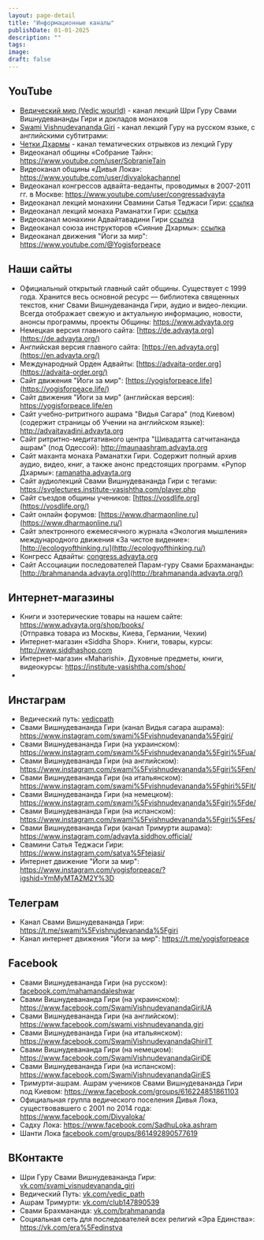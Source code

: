 ```yaml
---
layout: page-detail
title: "Информационные каналы"
publishDate: 01-01-2025
description: ""
tags:
image:
draft: false
---
```


## **YouTube**
 -  [Ведический мир (Vedic wourld)](https://www.youtube.com/channel/UCEPPjoxhaTmiZL00N2RQgVQ) - канал лекций Шри Гуру Свами Вишнудевананды Гири и докладов монахов  
 -  [Swami Vishnudevananda Giri](https://www.youtube.com/channel/UCgulyMBiOzsoQ64%5FX3OTFZQ) - канал лекций Гуру на русском языке, с английскими субтитрами: 
 - [Четки Дхармы](https://www.youtube.com/channel/UCRNW6rKxrGLbVHyJmgYAXFg) - канал тематических отрывков из лекций Гуру
 - Видеоканал общины «Собрание Тайн»: <https://www.youtube.com/user/SobranieTain> 
 - Видеоканал общины «Дивья Лока»: <https://www.youtube.com/user/divyalokachannel> 
 - Видеоканал конгрессов адвайта-веданты, проводимых в 2007-2011 гг. в Москве: <https://www.youtube.com/user/congressadvayta> 
 - Видеоканал лекций монахини Свамини Сатья Теджаси Гири: [ссылка](https://www.youtube.com/c/%D0%9E%D0%BD%D0%BB%D0%B0%D0%B9%D0%BD%D0%94%D1%85%D0%B0%D1%80%D0%BC%D0%B0) 
 - Видеоканал лекций монаха Раманатхи Гири: [ссылка](https://www.youtube.com/channel/UCLJbTwAFsGziphrJd25aJsA) 
 - Видеоканал монахини Адвайтавадини Гири [ссылка](https://www.youtube.com/c/%D0%90%D0%B4%D0%B2%D0%B0%D0%B9%D1%82%D0%B0%D0%92%D0%B0%D0%B4%D0%B8%D0%BD%D0%B8) 
 - Видеоканал союза инструкторов «Сияние Дхармы»: [ссылка](https://www.youtube.com/channel/UCKEdfsDZyfq%5F-ytN8Yl34kQ/videos) 
 - Видеоканал движения "Йоги за мир": <https://www.youtube.com/@Yogisforpeace> 
  
  
## **Наши сайты**
 - Официальный открытый главный сайт общины. Существует с 1999 года. Хранится весь основной ресурс — библиотека священных текстов, книг Свами Вишнудевананда Гири, аудио и видео-лекции. Всегда отображает свежую и актуальную информацию, новости, анонсы программы, проекты Общины: <https://www.advayta.org> 
 - Немецкая версия главного сайта: [https://de.advayta.org](https://de.advayta.org/)  
 - Английская версия главного сайта: [https://en.advayta.org](https://en.advayta.org/)  
 - Международный Орден Адвайты: [https://advaita-order.org](https://advaita-order.org/) 
 - Сайт движения "Йоги за мир": [https://yogisforpeace.life](https://yogisforpeace.life/) 
 - Сайт движения "Йоги за мир" (английская версия): <https://yogisforpeace.life/en> 
 - Сайт учебно-ритритного ашрама "Видья Сагара" (под Киевом) (содержит страницы об Учении на английском языке): <http://advaitavadini.advayta.org>  
 - Cайт ритритно-медитативного центра "Шивадатта сатчитананда ашрам" (под Одессой): <http://maunaashram.advayta.org>  
 - Сайт маханта монаха Раманатхи Гири. Содержит полный архив аудио, видео, книг, а также анонс предстоящих программ. «Рупор Дхармы»: [ramanatha.advayta.org](http://ramanatha.advayta.org/)  
 - Сайт аудиолекций Свами Вишнудевананда Гири с тегами: <https://svglectures.institute-vasishtha.com/player.php> 
 - Сайт съездов общины учеников: [https://vosdlife.org](https://vosdlife.org/)  
 - Сайт онлайн форумов: [https://www.dharmaonline.ru](https://www.dharmaonline.ru/)  
 - Сайт электронного ежемесячного журнала «Экология мышления» международного движения «За чистое видение»: [http://ecologyofthinking.ru](http://ecologyofthinking.ru/) 
 - Конгресс Адвайты: [congress.advayta.org](http://www.congress.advayta.org/) 
 - Сайт Ассоциации последователей Парам-гуру Свами Брахмананды: [http://brahmananda.advayta.org](http://brahmananda.advayta.org/) 
  
  
## **Интернет-магазины**
 - Книги и эзотерические товары на нашем сайте: <https://www.advayta.org/shop/books/>  
 (Отправка товара из Москвы, Киева, Германии, Чехии)
 - Интернет-магазин «Siddha Shop». Книги, товары, курсы: <http://www.siddhashop.com> 
 - Интернет-магазин «Maharishi». Духовные предметы, книги, видеокурсы: <https://institute-vasishtha.com/shop/> 
 - [](https://www.youtube.com/channel/UCKEdfsDZyfq%5F-ytN8Yl34kQ/videos) 

## **Инстаграм**
 - Ведический путь: [vedicpath](https://instagram.com/vedicpath/) 
 - Свами Вишнудевананда Гири (канал Видья сагара ашрама): <https://www.instagram.com/swami%5Fvishnudevananda%5Fgiri/> 
 - Свами Вишнудевананда Гири (на украинском): <https://www.instagram.com/swami%5Fvishnudevananda%5Fgiri%5Fua/>  
 - Свами Вишнудевананда Гири (на английском): <https://www.instagram.com/swami%5Fvishnudevananda%5Fgiri%5Fen/>  
 - Свами Вишнудевананда Гири (на итальянском): <https://www.instagram.com/swami%5Fvishnudevananda%5Fghiri%5Fit/>  
 - Свами Вишнудевананда Гири (на немецком): <https://www.instagram.com/swami%5Fvishnudevananda%5Fgiri%5Fde/>  
 - Свами Вишнудевананда Гири (на испанском): <https://www.instagram.com/swami%5Fvishnudevananda%5Fgiri%5Fes/> 
 - Свами Вишнудевананда Гири (канал Тримурти ашрама): <https://www.instagram.com/advayta.siddhov.official/>  
 - Свамини Сатья Теджаси Гири: <https://www.instagram.com/satya%5Ftejasi/>  
 - Интернет движение "Йоги за мир": <https://www.instagram.com/yogisforpeace/?igshid=YmMyMTA2M2Y%3D> 
  
  
## **Телеграм**
 - Канал Свами Вишнудевананда Гири: <https://t.me/swami%5Fvishnudevananda%5Fgiri> 
 - Канал интернет движения "Йоги за мир": <https://t.me/yogisforpeace> 
  
  
## **Facebook**
 - Свами Вишнудевананда Гири (на русском): [facebook.com/mahamandaleshwar](https://www.facebook.com/mahamandaleshwar) 
 - Свами Вишнудевананда Гири (на украинском): <https://www.facebook.com/SwamiVishnudevanandaGiriUA>  
 - Свами Вишнудевананда Гири (на английском): <https://www.facebook.com/swami.vishnudevananda.giri> 
 - Свами Вишнудевананда Гири (на итальянском): <https://www.facebook.com/SwamiVishnudevanandaGhiriIT> 
 - Свами Вишнудевананда Гири (на немецком): <https://www.facebook.com/SwamiVishnudevanandaGiriDE> 
 - Свами Вишнудевананда Гири (на испанском): <https://www.facebook.com/SwamiVishnudevanandaGiriES> 
 - Тримурти-ашрам. Ашрам учеников Свами Вишнудевананда Гири под Киевом: <https://www.facebook.com/groups/616224851861103> 
 - Официальная группа ведического поселения Дивья Лока, существовавшего с 2001 по 2014 года: <https://www.facebook.com/Divyaloka/> 
 - Садху Лока: <https://www.facebook.com/SadhuLoka.ashram> 
 - Шанти Лока [facebook.com/groups/861492890577619](https://www.facebook.com/groups/861492890577619/?fref=nf) 
  
  
## **ВКонтакте**
 - Шри Гуру Свами Вишнудевананда Гири: [vk.com/svami\_visnudevananda\_giri](http://vk.com/svami%5Fvisnudevananda%5Fgiri) 
 - Ведический Путь: [vk.com/vedic\_path](http://vk.com/vedic%5Fpath) 
 - Ашрам Тримурти: [vk.com/club147890539](http://vk.com/divyaloka) 
 - Свами Брахмананда: [vk.com/brahmananda](http://vk.com/brahmananda) 
 - Социальная сеть для последователей всех религий «Эра Единства»: <https://vk.com/era%5Fedinstva>  

  
